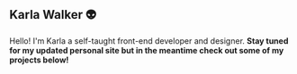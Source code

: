 ## Karla Walker 👽

Hello! I'm Karla a self-taught front-end developer and designer.
**Stay tuned for my updated personal site but in the meantime check out some of my projects below!**


<!--
**karla-codes/karla-codes** is a ✨ _special_ ✨ repository because its `README.md` (this file) appears on your GitHub profile.

Here are some ideas to get you started:

- 🔭 I’m currently working on ...
- 🌱 I’m currently learning ...
- 👯 I’m looking to collaborate on ...
- 🤔 I’m looking for help with ...
- 💬 Ask me about ...
- 📫 How to reach me: ...
- 😄 Pronouns: ...
- ⚡ Fun fact: ...
-->
